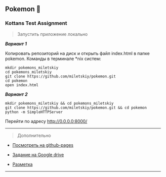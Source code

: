 
## Pokemon :hatched_chick:
### Kottans Test Assignment


>Запустить приложение локально

**_Вариант 1_**

Копировать репозиторий на диск
и открыть файл index.html в папке pokemon.
Команды в терминале *nix систем:

```
mkdir pokemons_miletskiy
cd pokemons_miletskiy
git clone https://github.com/miletskiy/pokemon.git
cd pokemon
open index.html
```
**_Вариант 2_**

```
mkdir pokemons_miletskiy && cd pokemons_miletskiy
git clone https://github.com/miletskiy/pokemon.git && cd pokemon
python -m SimpleHTTPServer
```
Перейти по адресу
http://0.0.0.0:8000/

---
> Дополнительно

- [Посмотреть на github-pages](http://miletskiy.github.io/pokemon/)

- [Задание на Google drive](https://docs.google.com/document/d/15UzM6jsXQ8sAB8IQCvKZnDVXukcAL878Q36VqcITi3Y/edit)

- [Разметка](https://guides.github.com/features/mastering-markdown/)

----
